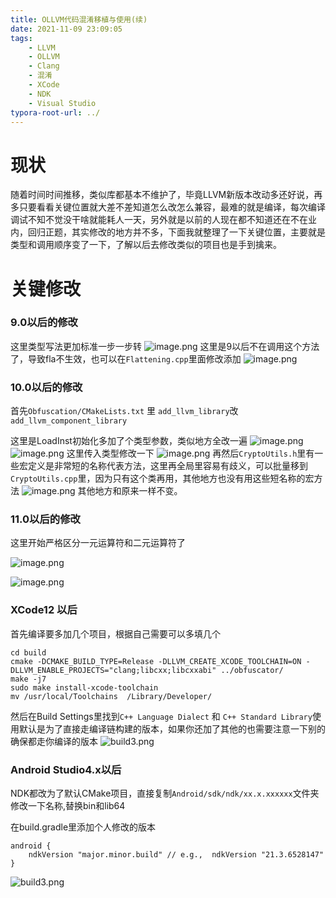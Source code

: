 ```yaml
---
title: OLLVM代码混淆移植与使用(续)
date: 2021-11-09 23:09:05
tags:
    - LLVM
    - OLLVM
    - Clang
    - 混淆
    - XCode
    - NDK
    - Visual Studio
typora-root-url: ../
---
```


# 现状

随着时间时间推移，类似库都基本不维护了，毕竟LLVM新版本改动多还好说，再多只要看看关键位置就大差不差知道怎么改怎么兼容，最难的就是编译，每次编译调试不知不觉没干啥就能耗人一天，另外就是以前的人现在都不知道还在不在业内，回归正题，其实修改的地方并不多，下面我就整理了一下关键位置，主要就是类型和调用顺序变了一下，了解以后去修改类似的项目也是手到擒来。

# 关键修改 
### 9.0以后的修改
这里类型写法更加标准一步一步转
![image.png](/assets/blogImage/3994053-8d78f46f6c1acb2c.webp)
这里是9以后不在调用这个方法了，导致fla不生效，也可以在`Flattening.cpp`里面修改添加
![image.png](/assets/blogImage/3994053-8354e86d99016a71.webp)

<!-- more -->

### 10.0以后的修改

首先`Obfuscation/CMakeLists.txt` 里 `add_llvm_library`改`add_llvm_component_library`



这里是LoadInst初始化多加了个类型参数，类似地方全改一遍
![image.png](/assets/blogImage/3994053-f4eded6ede7d355f.webp)
![image.png](/assets/blogImage/3994053-179bfa5cc5cac5ad.webp)
这里传入类型修改一下
![image.png](/assets/blogImage/3994053-2793ebe6fce228a3.webp)
再然后`CryptoUtils.h`里有一些宏定义是非常短的名称代表方法，这里再全局里容易有歧义，可以批量移到`CryptoUtils.cpp`里，因为只有这个类再用，其他地方也没有用这些短名称的宏方法
![image.png](/assets/blogImage/3994053-233a4ab906d1dad8.webp)
其他地方和原来一样不变。

### 11.0以后的修改
这里开始严格区分一元运算符和二元运算符了

![image.png](/assets/blogImage/3994053-05536c4e64d907eb.png)

![image.png](/assets/blogImage/3994053-b7202d3e94f22e28.png)

### XCode12 以后

首先编译要多加几个项目，根据自己需要可以多填几个
```
cd build
cmake -DCMAKE_BUILD_TYPE=Release -DLLVM_CREATE_XCODE_TOOLCHAIN=ON -DLLVM_ENABLE_PROJECTS="clang;libcxx;libcxxabi" ../obfuscator/
make -j7
sudo make install-xcode-toolchain
mv /usr/local/Toolchains  /Library/Developer/
```
然后在Build Settings里找到`C++ Language Dialect` 和 `C++ Standard Library`使用默认是为了直接走编译链构建的版本，如果你还加了其他的也需要注意一下别的确保都走你编译的版本
![build3.png](/assets/blogImage/3994053-11c43091e54007da.webp)

### Android Studio4.x以后

NDK都改为了默认CMake项目，直接复制`Android/sdk/ndk/xx.x.xxxxxx`文件夹修改一下名称,替换bin和lib64

在build.gradle里添加个人修改的版本

```
android {
    ndkVersion "major.minor.build" // e.g.,  ndkVersion "21.3.6528147"
}
```

![build3.png](/assets/blogImage/WX20211228-021611@2x.png)
